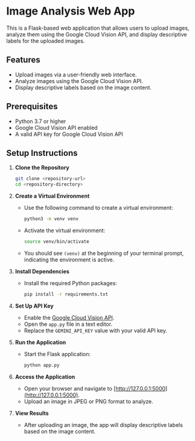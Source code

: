 # Image Analysis Web App

This is a Flask-based web application that allows users to upload images, analyze them using the Google Cloud Vision API, and display descriptive labels for the uploaded images.

## Features
- Upload images via a user-friendly web interface.
- Analyze images using the Google Cloud Vision API.
- Display descriptive labels based on the image content.

## Prerequisites
- Python 3.7 or higher
- Google Cloud Vision API enabled
- A valid API key for Google Cloud Vision API

## Setup Instructions

1. **Clone the Repository**
   ```bash
   git clone <repository-url>
   cd <repository-directory>
2. **Create a Virtual Environment**
   - Use the following command to create a virtual environment:
     ```bash
     python3 -m venv venv
     ```
   - Activate the virtual environment:
     ```bash
     source venv/bin/activate
     ```
   - You should see `(venv)` at the beginning of your terminal prompt, indicating the environment is active.
3. **Install Dependencies**
   - Install the required Python packages:
     ```bash
     pip install -r requirements.txt
     ```
4. **Set Up API Key**
   - Enable the [Google Cloud Vision API](https://console.developers.google.com/apis/api/vision.googleapis.com/overview).
   - Open the `app.py` file in a text editor.
   - Replace the `GEMINI_API_KEY` value with your valid API key.

5. **Run the Application**
   - Start the Flask application:
     ```bash
     python app.py
     ```

6. **Access the Application**
   - Open your browser and navigate to [http://127.0.0.1:5000](http://127.0.0.1:5000).
   - Upload an image in JPEG or PNG format to analyze.

7. **View Results**
   - After uploading an image, the app will display descriptive labels based on the image content.
